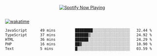

<p align="center">
  <a href="https://open.spotify.com/user/31ljmyymhthokwewwcd6dsdmvprm" target="_blank"><img src="https://novatorem-psi-rosy.vercel.app/api/spotify" alt="Spotify Now Playing"/></a>
</p>

##

[![wakatime](https://wakatime.com/badge/user/87646243-158a-4241-a3cb-668e1fa2dbb8.svg)](https://wakatime.com/@87646243-158a-4241-a3cb-668e1fa2dbb8)
<!--START_SECTION:waka-->

```txt
JavaScript      49 mins         ████████░░░░░░░░░░░░░░░░░   32.44 %
TypeScript      37 mins         ██████▒░░░░░░░░░░░░░░░░░░   24.92 %
HTML            36 mins         ██████░░░░░░░░░░░░░░░░░░░   24.29 %
PHP             16 mins         ██▓░░░░░░░░░░░░░░░░░░░░░░   10.90 %
Text            5 mins          █░░░░░░░░░░░░░░░░░░░░░░░░   03.59 %
```

<!--END_SECTION:waka-->
